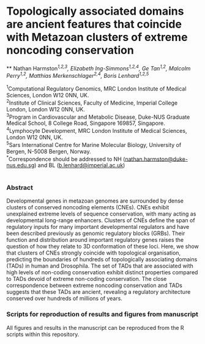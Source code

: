 # Topologically associated domains are ancient features that coincide with Metazoan clusters of extreme noncoding conservation
** Nathan Harmston<sup>*1,2,3</sup>, Elizabeth Ing-Simmons<sup>1,2,4</sup>, Ge Tan<sup>1,2</sup>, Malcolm Perry<sup>1,2</sup>, Matthias Merkenschlager<sup>2,4</sup>, Boris Lenhard<sup>*1,2,5</sup>**

<sup>1</sup>Computational Regulatory Genomics, MRC London Institute of Medical Sciences, London W12 0NN, UK.<br>
<sup>2</sup>Institute of Clinical Sciences, Faculty of Medicine, Imperial College London, London W12 0NN, UK.<br>
<sup>3</sup>Program in Cardiovascular and Metabolic Disease, Duke-NUS Graduate Medical School, 8 College Road, Singapore 169857, Singapore.<br>
<sup>4</sup>Lymphocyte Development, MRC London Institute of Medical Sciences, London W12 0NN, UK.</br>
<sup>5</sup>Sars International Centre for Marine Molecular Biology, University of Bergen, N-5008 Bergen, Norway.<br>
<sup>*</sup>Correspondence should be addressed to NH (nathan.harmston@duke-nus.edu.sg) and BL (b.lenhard@imperial.ac.uk)<br>
 
### Abstract
Developmental genes in metazoan genomes are surrounded by dense clusters of conserved noncoding elements (CNEs). CNEs exhibit unexplained extreme levels of sequence conservation, with many acting as developmental long-range enhancers. Clusters of CNEs define the span of regulatory inputs for many important developmental regulators and have been described previously as genomic regulatory blocks (GRBs). Their function and distribution around important regulatory genes raises the question of how they relate to 3D conformation of these loci. Here, we show that clusters of CNEs strongly coincide with topological organisation, predicting the boundaries of hundreds of topologically associating domains (TADs) in human and Drosophila. The set of TADs that are associated with high levels of non-coding conservation exhibit distinct properties compared to TADs devoid of extreme non-coding conservation. The close correspondence between extreme noncoding conservation and TADs suggests that these TADs are ancient, revealing a regulatory architecture conserved over hundreds of millions of years.
 
 ### Scripts for reproduction of results and figures from manuscript
All figures and results in the manuscript can be reproduced from the R scripts within this repository.<br>
